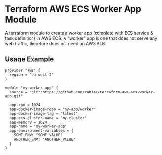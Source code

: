 # Terraform AWS ECS Worker App Module

A terraform module to create a worker app (complete with ECS service & task definition) in AWS ECS.
A "worker" app is one that does not serve any web traffic, therefore does not need an AWS ALB.

## Usage Example
```
provider "aws" {
  region = "eu-west-2"
}

module "my-worker-app" {
  source = "git::https://github.com/zahiar/terraform-aws-ecs-worker-app.git"

  app-cpu = 1024
  app-docker-image-repo = "my-app/worker"
  app-docker-image-tag = "latest"
  app-ecs-cluster-name = "my-cluster"
  app-memory = 1024
  app-name = "my-worker-app"
  app-environment-variables = {
    SOME_ENV: "SOME_VALUE"
    ANOTHER_ENV: "ANOTHER_VALUE"
  }
}
```